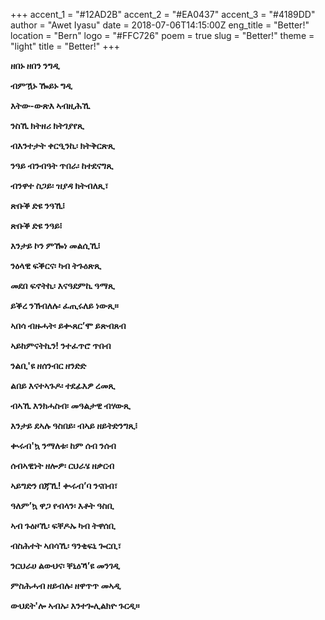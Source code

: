 +++
accent_1 = "#12AD2B"
accent_2 = "#EA0437"
accent_3 = "#4189DD"
author = "Awet Iyasu"
date = 2018-07-06T14:15:00Z
eng_title = "Better!"
location = "Bern"
logo = "#FFC726"
poem = true
slug = "Better!"
theme = "light"
title = "Better!"
+++

**ዘበኑ ዘበን ንግዲ**

**ብምዃኑ ዀይኑ ግዲ**

**እትው-ውጽእ ኣብዚሕኺ**

**ንስኺ ክትዘሪ ክትገያየጺ**

**ብእንተታት ቀርዒንኪ፡ ክትቅርጽጺ**

**ንዓይ ብንብዓት ጥበራ፡ ከተደናግጺ**

**ብንዋተ ስጋይ፡ ዝያዳ ክትብለጺ፣**

**ጽቡቕ ድዩ ንዓኺ፧**

**ጽቡቕ ድዩ ንዓይ፧**

**እንታይ ኮን ምዀነ መልሲኺ፧**

**ንዕላዊ ፍቕርና፡ ካብ ትጉዕጽጺ**

**መደበ ፍኖትኪ፡ እናዓደምኪ ዓማጺ**

**ይቕረ ንኽብለሉ፡ ፈጢሩለይ ነውጺ።**

**ኣበሳ ብዙሓት፡ ይቊጸር’ሞ ይጽብጸብ**

**ኣይከምናትኪን! ንተፈጥሮ ጥበብ**

**ንልቢ'ዩ ዘሰንብር ዘንድድ**

**ልበይ እናተኣጉዶ፡ ተደፊእዎ ረመጺ**

**ብኣኺ እንክሓስብ፡ መዓልታዊ ብሃውጺ**

**እንታይ ደኣሉ ዓስበይ፡ ብኣይ ዘይትድንግጺ፧**

**ቊሩብ'ኳ ንማለቱ፡ ከም ሰብ ንሰብ**

**ሰብኣዊነት ዘሎዎ፡ ርህራሄ ዘቃርብ**

**ኣይግድን በጃኺ! ቊሩብ’ባ ንናበብ፣**

**ዓለም’ኳ ዋጋ የብላን፡ እቶት ዓስቢ**

**ኣብ ጉዕዞኺ፡ ፍቐዶኡ ካብ ትዋሰቢ**

**ብስሕተት ኣበሳኺ፡ ዓንቂፍኒ ጐርቢ፣**

**ንርህራሀ ልውህና፡ ቐኒዕኻ’ዩ መንገዲ**

**ምስሕሓብ ዘይብሉ፡ ዘዋጥጥ መኣዲ**

**ውህደት'ሎ ኣብኡ፡ እንተጐሊልክዮ ጉርዲ።**
